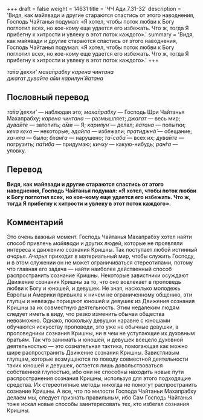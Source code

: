 +++
draft = false
weight = 14631
title = 'ЧЧ Ади 7.31-32'
description = 'Видя, как майявади и другие стараются спастись от этого наводнения, Господь Чайтанья подумал: «Я хотел, чтобы поток любви к Богу поглотил всех, но кое-кому еще удается его избежать. Что ж, тогда Я прибегну к хитрости и увлеку в этот поток каждого».'
summary = 'Видя, как майявади и другие стараются спастись от этого наводнения, Господь Чайтанья подумал: «Я хотел, чтобы поток любви к Богу поглотил всех, но кое-кому еще удается его избежать. Что ж, тогда Я прибегну к хитрости и увлеку в этот поток каждого».'
+++

_та̄ха̄ декхи’ маха̄прабху карена чинтана  
джагат д̣ува̄ите а̄ми карилун̇ йатана_

## Пословный перевод

_та̄ха̄_ _декхи’_ — наблюдая это; _маха̄прабху_ — Господь Шри Чайтанья Махапрабху; _карена_ _чинтана_ — размышляет; _джагат_ — весь мир; _д̣ува̄ите_ — затопить; _а̄ми_ — Я; _карилун̇_ — делал; _йатана_ — попытки; _кеха_ _кеха_ — некоторые; _эд̣а̄ила_ — избежали; _пратиджн̃а̄_ — обещание; _ха_\-_ила_ — было; _бхан̇га_ — нарушено; _та̄_\-_саба̄_ — всех их; _д̣ува̄ите_ — погрузить; _па̄тиба_ — придумаю; _кичху_ — какую-нибудь; _ран̇га_ — уловку.

## Перевод

**Видя, как майявади и другие стараются спастись от этого наводнения, Господь Чайтанья подумал: «Я хотел, чтобы поток любви к Богу поглотил всех, но кое-кому еще удается его избежать. Что ж, тогда Я прибегну к хитрости и увлеку в этот поток каждого».**

## Комментарий

Это очень важный момент. Господь Чайтанья Махапрабху хотел найти способ привлечь _майявади_ и других людей, которые не проявляли интереса к движению сознания Кришны. Так поступает любой истинный _ачарья. Ачарья_ приходит в материальный мир, чтобы служить Господу, и в этом служении он не может ограничиваться стереотипами, потому что главная его задача — найти наиболее действенный способ распространить сознание Кришны. Некоторые завистники осуждают Движение сознания Кришны за то, что оно вовлекает в проповедь любви к Богу и юношей, и девушек. Не зная, насколько молодежь Европы и Америки привыкла к ничем не ограниченному общению, эти глупцы и невежды порицают юношей и девушек из Движения сознания Кришны за их совместную деятельность. Этим недалеким людям следует иметь в виду, что резко изменить обычаи общества невозможно. Однако, поскольку девушки наравне с юношами обучаются искусству проповеди, это уже не обычные девушки, а проповедники сознания Кришны, ни в чем не уступающие их духовным братьям. Так что занимать и юношей, и девушек всецело духовной деятельностью — это сознательная тактика, помогающая как можно шире распространить Движение сознания Кришны. Завистливым глупцам, которые возмущаются по поводу совместной деятельности таких юношей и девушек, остается лишь довольствоваться собственной глупостью, ибо они не способны находить новые пути распространения сознания Кришны, используя для этого подходящие средства. Их стереотипные методы никогда не помогут распространить сознание Кришны. А все, что по милости Господа Чайтаньи Махапрабху делаем мы, следует признать правильным, ибо Сам Господь Чайтанья тоже искал новые способы заинтересовать тех, кто избегал сознания Кришны.
